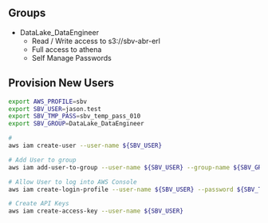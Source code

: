 ## Groups

* DataLake_DataEngineer
  * Read / Write access to s3://sbv-abr-erl
  * Full access to athena
  * Self Manage Passwords

## Provision New Users

```bash
export AWS_PROFILE=sbv
export SBV_USER=jason.test
export SBV_TMP_PASS=sbv_temp_pass_010
export SBV_GROUP=DataLake_DataEngineer

#  
aws iam create-user --user-name ${SBV_USER}

# Add User to group
aws iam add-user-to-group --user-name ${SBV_USER} --group-name ${SBV_GROUP}

# Allow User to log into AWS Console
aws iam create-login-profile --user-name ${SBV_USER} --password ${SBV_TMP_PASS} --password-reset-required

# Create API Keys
aws iam create-access-key --user-name ${SBV_USER}
```